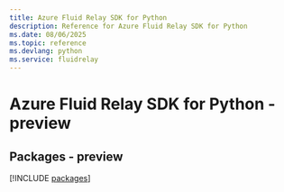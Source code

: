 ```yaml
---
title: Azure Fluid Relay SDK for Python
description: Reference for Azure Fluid Relay SDK for Python
ms.date: 08/06/2025
ms.topic: reference
ms.devlang: python
ms.service: fluidrelay
---
```

# Azure Fluid Relay SDK for Python - preview
## Packages - preview
[!INCLUDE [packages](fluid-relay-index.md)]